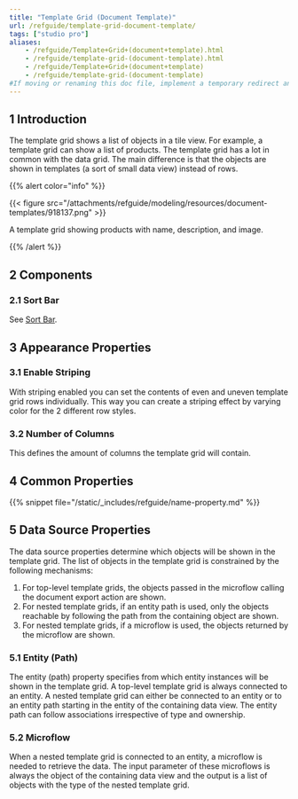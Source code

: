 ```yaml
---
title: "Template Grid (Document Template)"
url: /refguide/template-grid-document-template/
tags: ["studio pro"]
aliases:
    - /refguide/Template+Grid+(document+template).html
    - /refguide/template-grid-(document-template).html
    - /refguide/Template+Grid+(document+template)
    - /refguide/template-grid-(document-template)
#If moving or renaming this doc file, implement a temporary redirect and let the respective team know they should update the URL in the product. See Mapping to Products for more details.
---
```


## 1 Introduction

The template grid shows a list of objects in a tile view. For example, a template grid can show a list of products. The template grid has a lot in common with the data grid. The main difference is that the objects are shown in templates (a sort of small data view) instead of rows.

{{% alert color="info" %}}

{{< figure src="/attachments/refguide/modeling/resources/document-templates/918137.png" >}}

A template grid showing products with name, description, and image.

{{% /alert %}}

## 2 Components

### 2.1 Sort Bar

See [Sort Bar](/refguide/sort-bar/).

## 3 Appearance Properties

### 3.1 Enable Striping

With striping enabled you can set the contents of even and uneven template grid rows individually. This way you can create a striping effect by varying color for the 2 different row styles.

### 3.2 Number of Columns

This defines the amount of columns the template grid will contain.

## 4 Common Properties

{{% snippet file="/static/_includes/refguide/name-property.md" %}}

## 5 Data Source Properties

The data source properties determine which objects will be shown in the template grid. The list of objects in the template grid is constrained by the following mechanisms:

1. For top-level template grids, the objects passed in the microflow calling the document export action are shown.
2. For nested template grids, if an entity path is used, only the objects reachable by following the path from the containing object are shown.
3. For nested template grids, if a microflow is used, the objects returned by the microflow are shown.

### 5.1 Entity (Path)

The entity (path) property specifies from which entity instances will be shown in the template grid. A top-level template grid is always connected to an entity. A nested template grid can either be connected to an entity or to an entity path starting in the entity of the containing data view. The entity path can follow associations irrespective of type and ownership.

### 5.2 Microflow

When a nested template grid is connected to an entity, a microflow is needed to retrieve the data. The input parameter of these microflows is always the object of the containing data view and the output is a list of objects with the type of the nested template grid.
